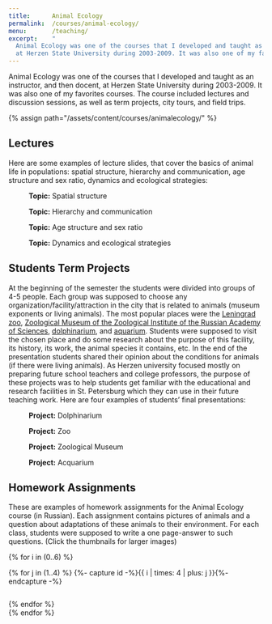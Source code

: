 ```yaml
---
title:      Animal Ecology
permalink:  /courses/animal-ecology/
menu:       /teaching/
excerpt:    "
  Animal Ecology was one of the courses that I developed and taught as an instructor, and then docent,
  at Herzen State University during 2003-2009. It was also one of my favorites courses."
---
```


Animal Ecology was one of the courses that I developed and taught as an instructor, and then docent,
at Herzen State University during 2003-2009. It was also one of my favorites courses. The course
included lectures and discussion sessions, as well as term projects, city tours, and field trips.

{% assign path="/assets/content/courses/animalecology/" %}

## Lectures

Here are some examples of lecture slides, that cover the basics of animal life in populations:
spatial structure, hierarchy and communication, age structure and sex ratio, dynamics and ecological
strategies:

<div class="row mt-4 mb-4">
  <div class="col-12 col-md col-sm-6">
    <figure class="figure mb-0">
    <a href="{{ site.baseurl }}{{ path }}lecture1.pdf">
    <img class="ic4f-thumb figure-img img-fluid" src="{{ site.baseurl }}{{ path }}lecture1.jpg" alt=""></a>
      <figcaption class="figure-caption text-left"><strong>Topic:</strong> Spatial structure</figcaption>
    </figure>
  </div>
  <div class="col-12 col-md col-sm-6">
    <figure class="figure mb-0">
    <a href="{{ site.baseurl }}{{ path }}lecture2.pdf">
      <img class="ic4f-thumb figure-img img-fluid" src="{{ site.baseurl }}{{ path }}lecture2.jpg" alt=""></a>
      <figcaption class="figure-caption text-left"><strong>Topic:</strong> Hierarchy and communication</figcaption>
    </figure>
  </div>
  <div class="col-12 col-md col-sm-6">
    <figure class="figure mb-0">
    <a href="{{ site.baseurl }}{{ path }}lecture3.pdf">
      <img class="ic4f-thumb figure-img img-fluid" src="{{ site.baseurl }}{{ path }}lecture3.jpg" alt=""></a>
      <figcaption class="figure-caption text-left"><strong>Topic:</strong> Age structure and sex ratio</figcaption>
    </figure>
  </div>
  <div class="col-12 col-md col-sm-6">
    <figure class="figure mb-0">
    <a href="{{ site.baseurl }}{{ path }}lecture4.pdf">
      <img class="ic4f-thumb figure-img img-fluid" src="{{ site.baseurl }}{{ path }}lecture4.jpg" alt=""></a>
      <figcaption class="figure-caption text-left"><strong>Topic:</strong> Dynamics and ecological strategies</figcaption>
    </figure>
  </div>
</div>


## Students Term Projects

At the beginning of the semester the students were divided into groups of 4-5 people. Each group was
supposed to choose any organization/facility/attraction in the city that is related to animals
(museum exponents or living animals). The most popular places were the <a
href="http://www.saint-petersburg.com/parks/leningrad-zoo/">Leningrad zoo</a>, <a
href="http://www.zin.ru/museum/">Zoological Museum of the Zoological Institute of the Russian
Academy of Sciences</a>, <a href="http://www.dolphinarium.ru/">dolphinarium</a>, and <a
href="http://www.planeta-neptun.ru/ocean/?lang=eng&">aquarium</a>.  Students were supposed to visit
the chosen place and do some research about the purpose of this facility, its history, its work, the
animal species it contains, etc. In the end of the presentation students shared their opinion about
the conditions for animals (if there were living animals). As Herzen university focused mostly on
preparing future school teachers and college professors, the purpose of these projects was to help
students get familiar with the educational and research facilities in St. Petersburg which they can
use in their future teaching work. Here are four examples of students’ final presentations:

<div class="row mt-4 mb-4">
  <div class="col-12 col-md col-sm-6">
    <figure class="figure mb-0">
    <a href="{{ site.baseurl }}{{ path }}project1.pdf">
      <img class="ic4f-thumb figure-img img-fluid" src="{{ site.baseurl }}{{ path }}project1.jpg" alt=""></a>
      <figcaption class="figure-caption text-left"><strong>Project:</strong> Dolphinarium</figcaption>
    </figure>
  </div>
  <div class="col-12 col-md col-sm-6">
    <figure class="figure mb-0">
    <a href="{{ site.baseurl }}{{ path }}project2.pdf">
      <img class="ic4f-thumb figure-img img-fluid" src="{{ site.baseurl }}{{ path }}project2.jpg" alt=""></a>
      <figcaption class="figure-caption text-left"><strong>Project:</strong> Zoo</figcaption>
    </figure>
  </div>
  <div class="col-12 col-md col-sm-6">
    <figure class="figure mb-0">
    <a href="{{ site.baseurl }}{{ path }}project3.pdf">
      <img class="ic4f-thumb figure-img img-fluid" src="{{ site.baseurl }}{{ path }}project3.jpg" alt=""></a>
      <figcaption class="figure-caption text-left"><strong>Project:</strong> Zoological Museum</figcaption>
    </figure>
  </div>
  <div class="col-12 col-md col-sm-6">
    <figure class="figure mb-0">
    <a href="{{ site.baseurl }}{{ path }}project4.pdf">
      <img class="ic4f-thumb figure-img img-fluid" src="{{ site.baseurl }}{{ path }}project4.jpg" alt=""></a>
      <figcaption class="figure-caption text-left"><strong>Project:</strong> Acquarium</figcaption>
    </figure>
  </div>
</div>

## Homework Assignments

These are examples of homework assignments for the Animal Ecology course (in Russian). Each
assignment contains pictures of animals and a question about adaptations of these animals to their
environment. For each class, students were supposed to write a one page-answer to such questions.
(Click the thumbnails for larger images)

{% for i in (0..6) %}
  <div class="row mt-4 mb-4">
  {% for j in (1..4) %}
    {%- capture id -%}{{ i | times: 4 | plus: j }}{%- endcapture -%}
    <div class="col-12 col-md col-sm-6">
      <figure class="figure mb-0">
      <img class="ic4f-mtrig ic4f-zoomin figure-img img-fluid" src="{{ site.baseurl }}{{ path }}assign{{ id }}-s.jpg" alt="">
      </figure>
    </div>
  {% endfor %}
  </div>
{% endfor %}
 
